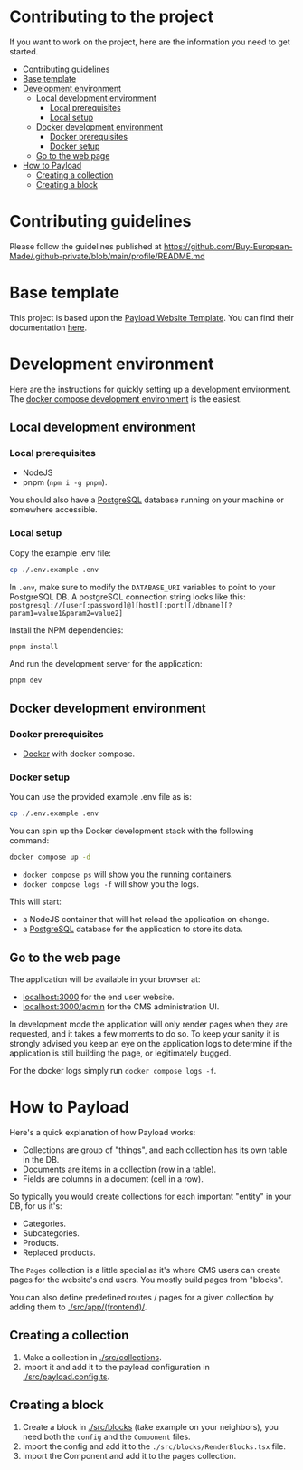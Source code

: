# Contributing to the project

If you want to work on the project, here are the information you need to get
started.

<!--toc:start-->
- [Contributing guidelines](#contributing-guidelines)
- [Base template](#base-template)
- [Development environment](#development-environment)
  - [Local development environment](#local-development-environment)
    - [Local prerequisites](#local-prerequisites)
    - [Local setup](#local-setup)
  - [Docker development environment](#docker-development-environment)
    - [Docker prerequisites](#docker-prerequisites)
    - [Docker setup](#docker-setup)
  - [Go to the web page](#go-to-the-web-page)
- [How to Payload](#how-to-payload)
  - [Creating a collection](#creating-a-collection)
  - [Creating a block](#creating-a-block)
<!--toc:end-->


# Contributing guidelines

Please follow the guidelines published at
https://github.com/Buy-European-Made/.github-private/blob/main/profile/README.md


# Base template

This project is based upon the [Payload Website Template](https://github.com/payloadcms/payload/blob/main/templates/website).
You can find their documentation [here](https://payloadcms.com/docs/getting-started/what-is-payload).


# Development environment

Here are the instructions for quickly setting up a development environment.
The [docker compose development environment](#docker-development-environment) is the easiest.


## Local development environment

### Local prerequisites

- NodeJS
- pnpm (`npm i -g pnpm`).

You should also have a [PostgreSQL](https://www.postgresql.org) database running
on your machine or somewhere accessible.


### Local setup

Copy the example .env file:
```sh
cp ./.env.example .env
```

In `.env`, make sure to modify the `DATABASE_URI` variables to point to your
PostgreSQL DB. A postgreSQL connection string looks like this:
`postgresql://[user[:password]@][host][:port][/dbname][?param1=value1&param2=value2]`

Install the NPM dependencies:
```
pnpm install
```

And run the development server for the application:
```sh
pnpm dev
```


## Docker development environment

### Docker prerequisites

- [Docker](https://docs.docker.com) with docker compose.


### Docker setup

You can use the provided example .env file as is:
```sh
cp ./.env.example .env
```

You can spin up the Docker development stack with the following command:
```sh
docker compose up -d
```

- `docker compose ps` will show you the running containers.
- `docker compose logs -f` will show you the logs.

This will start:
- a NodeJS container that will hot reload the application on change.
- a [PostgreSQL](https://www.postgresql.org) database for the application to store its data.


## Go to the web page

The application will be available in your browser at:
- [localhost:3000](http://localhost:3000) for the end user website.
- [localhost:3000/admin](http://localhost:3000/admin) for the CMS administration UI.

In development mode the application will only render pages when they are
requested, and it takes a few moments to do so. To keep your sanity it is
strongly advised you keep an eye on the application logs to determine if the
application is still building the page, or legitimately bugged.

For the docker logs simply run `docker compose logs -f`.


# How to Payload

Here's a quick explanation of how Payload works:
- Collections are group of "things", and each collection has its own table in the DB.
- Documents are items in a collection (row in a table).
- Fields are columns in a document (cell in a row).

So typically you would create collections for each important "entity" in your DB, for us it's:
- Categories.
- Subcategories.
- Products.
- Replaced products.

The `Pages` collection is a little special as it's where CMS users can create pages for the website's end users.
You mostly build pages from "blocks".

You can also define predefined routes / pages for a given collection by adding them to [./src/app/(frontend)/](./src/app/(frontend)).


## Creating a collection

1. Make a collection in [./src/collections](./src/collections).
1. Import it and add it to the payload configuration in [./src/payload.config.ts](./src/payload.config.ts).


## Creating a block

1. Create a block in [./src/blocks](./src/blocks) (take example on your
   neighbors), you need both the `config` and the `Component` files.
1. Import the config and add it to the `./src/blocks/RenderBlocks.tsx` file.
1. Import the Component and add it to the pages collection.

